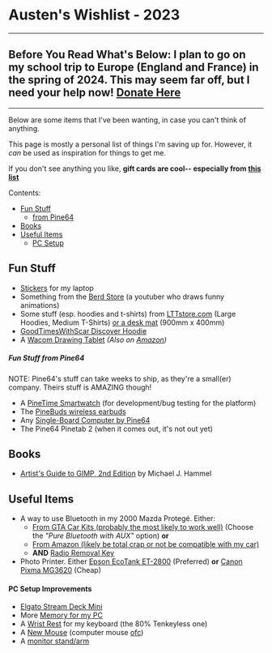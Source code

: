 # Austen's Wishlist - 2023

--------

##  **Before You Read What's Below:** I plan to go on my school trip to Europe (England and France) in the spring of 2024. This may seem far off, but I need your help now! [Donate Here](https://my.passports.com/students/pay?s=20241172&d=2007-05-18)

--------

Below are some items that I've been wanting, in case you can't think of anything.

This page is mostly a personal list of things I'm saving up for. However, it *can* be used as inspiration for things to get me.

If you don't see anything you like, **gift cards are cool-- especially from [this list](/pages/giftcards)**

Contents:
- [Fun Stuff](#fun-stuff)
    * [from Pine64](#fun-stuff-from-pine64)
- [Books](#books) 
- [Useful Items](#useful-items)
    * [PC Setup](#pc-setup-improvements)

## Fun Stuff
- [Stickers](https://www.amazon.com/Vankie-Programming-Developers-Programmers-Developper/dp/B0995DTF87/) for my laptop
- Something from the [Berd Store](https://hahahaimyourstorenow.com/) (a youtuber who draws funny animations)
- Some stuff (esp. hoodies and t-shirts) from [LTTstore.com](https://lttstore.com) (Large Hoodies, Medium T-Shirts) [or a desk mat](https://www.lttstore.com/products/deskpad?variant=33074344362087) (900mm x 400mm)
- [GoodTimesWithScar Discover Hoodie](https://goodtimeswithscar.store/discover-hoodie/?variant=82849359&kw=store)
- A [Wacom Drawing Tablet](https://estore.wacom.com/en-US/one-by-wacom-small-ctl472k1a.html) *(Also on [Amazon](https://www.amazon.com/Wacom-Graphic-Drawing-Tablet-Beginners/dp/B07S1RR3FR/))*
##### Fun Stuff from Pine64
NOTE: Pine64's stuff can take weeks to ship, as they're a small(er) company. Theirs stuff is AMAZING though!

- A [PineTime Smartwatch](https://pine64.com/product/pinetime-smartwatch-sealed/) (for development/bug testing for the platform)
- The [PineBuds wireless earbuds](https://pine64.com/product/pinebuds-pro-open-firmware-capable-anc-wireless-earbuds/)
- Any [Single-Board Computer by Pine64](https://pine64.com/product-category/single-board-computers/)
- The Pine64 Pinetab 2 (when it comes out, it's not out yet)

## Books
- [Artist's Guide to GIMP, 2nd Edition](https://nostarch.com/gimp2) by Michael J. Hammel


## Useful Items
- A way to use Bluetooth in my 2000 Mazda Protegé. Either:
   - [From GTA Car Kits (probably the most likely to work well)](https://www.gtacarkits.com/product/mazda-tribute-2002-2006-iphone-aux-kit/) (Choose the *"Pure Bluetooth with AUX"* option) __or__
   - [From Amazon (likely be total crap or not be compatible with my car)](https://www.amazon.com/Digital-Compatible-Bluetooth-Function-charging/dp/B014QZHR28)
   - **AND** [Radio Removal Key](https://www.amazon.com/Automotive-Stainless-Disassembly-Frequency-Converter/dp/B092ZTS532/)
- Photo Printer. Either [Epson EcoTank ET-2800](https://www.amazon.com/gp/product/B096N8CNBZ?tag=rtings-pt-r-amazon-20&ie=UTF8) (Preferred) **or** [Canon Pixma MG3620](https://www.amazon.com/gp/product/B010A7TZ76?tag=rtings-pt-r-amazon-20&ie=UTF8) (Cheap)


#### PC Setup Improvements
- [Elgato Stream Deck Mini](https://www.amazon.com/Elgato-Stream-Deck-Mini-customizable/dp/B07DYRS1WH/)
- More [Memory for my PC](https://pcpartpicker.com/product/Mnwkcf/patriot-viper-steel-8-gb-2-x-4-gb-ddr4-3200-cl16-memory-pvs48g320c6k) 
- A [Wrist Rest](https://www.amazon.com/Redragon-P036-Computer-Ergonomic-Anti-Slip/dp/B095WCCBM3/) for my keyboard (the 80% Tenkeyless one)
- A [New Mouse](https://www.amazon.com/Razer-Basilisk-HyperSpeed-Wireless-Gaming/dp/B07YPBQSCK/) (computer mouse [ofc](https://www.urbandictionary.com/define.php?term=ofc))
- A [monitor stand/arm](https://www.amazon.com/VIVO-Monitor-Adjustable-Articulating-STAND-V001/dp/B00B21TLQU/)

